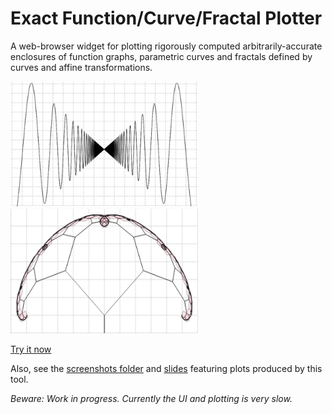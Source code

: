 # Exact Function/Curve/Fractal Plotter

A web-browser widget for plotting rigorously computed arbitrarily-accurate enclosures of function graphs, parametric curves and fractals defined by curves and affine transformations.

<div>
<img src="README-images/xsinrecipx.png" alt="infinitely many waves" height="200" width="300">
<img src="README-images/umbrella.png" alt="umbrella-like fractal" height="200" width="300">
</div>

[Try it now](http://duck.aston.ac.uk/konecnym/plotter/)

Also, see the [screenshots folder](screenshots) and [slides](regional-cstaster-MK-cid-slides.pdf) featuring plots produced by this tool.

_Beware: Work in progress. Currently the UI and plotting is very slow._

<!-- Screenshots: -->

